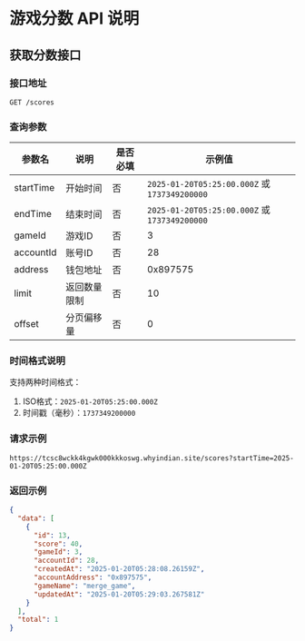 # 游戏分数 API 说明

## 获取分数接口

### 接口地址
```
GET /scores
```

### 查询参数

| 参数名     | 说明           | 是否必填 | 示例值 |
|-----------|---------------|---------|--------|
| startTime | 开始时间 | 否 | `2025-01-20T05:25:00.000Z` 或 `1737349200000` |
| endTime   | 结束时间 | 否 | `2025-01-20T05:25:00.000Z` 或 `1737349200000` |
| gameId    | 游戏ID | 否 | 3 |
| accountId | 账号ID | 否 | 28 |
| address | 钱包地址 | 否 | 0x897575 |
| limit     | 返回数量限制 | 否 | 10 |
| offset    | 分页偏移量 | 否 | 0 |

### 时间格式说明

支持两种时间格式：
1. ISO格式：`2025-01-20T05:25:00.000Z`
2. 时间戳（毫秒）：`1737349200000`

### 请求示例

```
https://tcsc8wckk4kgwk000kkkoswg.whyindian.site/scores?startTime=2025-01-20T05:25:00.000Z
```

### 返回示例

```json
{
  "data": [
    {
      "id": 13,
      "score": 40,
      "gameId": 3,
      "accountId": 28,
      "createdAt": "2025-01-20T05:28:08.26159Z",
      "accountAddress": "0x897575",
      "gameName": "merge_game",
      "updatedAt": "2025-01-20T05:29:03.267581Z"
    }
  ],
  "total": 1
}
